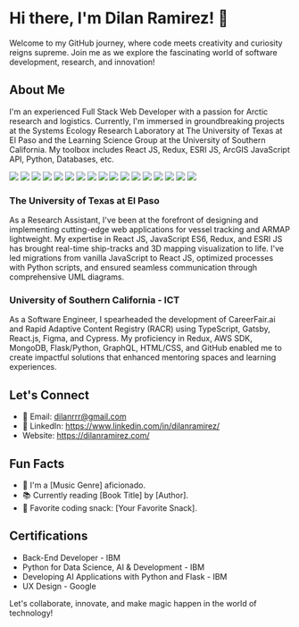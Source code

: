# Hi there, I'm Dilan Ramirez! 👋

Welcome to my GitHub journey, where code meets creativity and curiosity reigns supreme. Join me as we explore the fascinating world of software development, research, and innovation!

## About Me

I'm an experienced Full Stack Web Developer with a passion for Arctic research and logistics. Currently, I'm immersed in groundbreaking projects at the Systems Ecology Research Laboratory at The University of Texas at El Paso and the Learning Science Group at the University of Southern California. My toolbox includes React JS, Redux, ESRI JS, ArcGIS JavaScript API, Python, Databases, etc.

<img src = "https://img.shields.io/badge/-HTML5-E34F26?style=flat&logo=html5&logoColor=white"> 
<img src = "https://img.shields.io/badge/-CSS3-1572B6?style=flat&logo=css3&logoColor=white">
<img src="https://img.shields.io/badge/-Bootstrap-563D7C?style=flat&logo=bootstrap&logoColor=white">
<img src="https://img.shields.io/badge/-JavaScript-eed718?style=flat&logo=javascript&logoColor=ffffff">
<img src="https://img.shields.io/badge/-Sass-cc6699?style=flat&logo=sass&logoColor=ffffff">
<img src="https://img.shields.io/badge/-React-000000?style=flat&logo=react&logoColor=00c8ff">
<img src="https://img.shields.io/badge/-MongoDB-4DB33D?style=flat&logo=mongodb&logoColor=FFFFFF">
<img src="https://img.shields.io/badge/-GraphQL-e535ab?style=flat&logo=graphql&logoColor=FFFFFF">
<img src="https://img.shields.io/badge/-MySQL-F29111?style=flat&logo=mysql&logoColor=FFFFFF">
<img src="https://img.shields.io/badge/-Express.js-787878?style=flat">
<img src="https://img.shields.io/badge/-Node.js-3C873A?style=flat&logo=Node.js&logoColor=white">
<img src="https://img.shields.io/badge/Amazon_AWS-FF9900?style=flat&logo=amazonaws&logoColor=white">
<img src="https://img.shields.io/badge/-Progressive Web Apps-5A0FC8?style=flat">
<img src="https://img.shields.io/badge/-GIS-5A0FC8?style=flat&logoColor=white">
<img src="https://img.shields.io/badge/Android-3DDC84?style=flat&logo=android&logoColor=white">
<img src="https://img.shields.io/badge/GIT-E44C30?style=flat&logo=git&logoColor=white">
<img src="https://img.shields.io/badge/Python-3776AB?style=flat&logo=python&logoColor=white">

### The University of Texas at El Paso

As a Research Assistant, I've been at the forefront of designing and implementing cutting-edge web applications for vessel tracking and ARMAP lightweight. My expertise in React JS, JavaScript ES6, Redux, and ESRI JS has brought real-time ship-tracks and 3D mapping visualization to life. I've led migrations from vanilla JavaScript to React JS, optimized processes with Python scripts, and ensured seamless communication through comprehensive UML diagrams.

### University of Southern California - ICT

As a Software Engineer, I spearheaded the development of CareerFair.ai and Rapid Adaptive Content Registry (RACR) using TypeScript, Gatsby, React.js, Figma, and Cypress. My proficiency in Redux, AWS SDK, MongoDB, Flask/Python, GraphQL, HTML/CSS, and GitHub enabled me to create impactful solutions that enhanced mentoring spaces and learning experiences.

## Let's Connect

- 📧 Email: dilanrrr@gmail.com
- 💼 LinkedIn: https://www.linkedin.com/in/dilanramirez/
- Website: https://dilanramirez.com/

## Fun Facts

- 🎵 I'm a [Music Genre] aficionado.
- 📚 Currently reading [Book Title] by [Author].
- 🌟 Favorite coding snack: [Your Favorite Snack].

## Certifications

- Back-End Developer - IBM
- Python for Data Science, AI & Development - IBM
- Developing AI Applications with Python and Flask - IBM
- UX Design - Google

Let's collaborate, innovate, and make magic happen in the world of technology!
